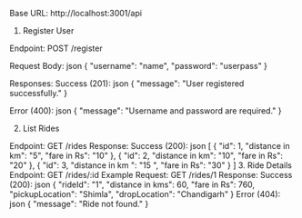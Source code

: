 Base URL: http://localhost:3001/api

1. Register User

Endpoint: POST /register

Request Body:
json
{
    "username": "name",
    "password": "userpass"
}

Responses:
Success (201):
json
{
    "message": "User registered successfully."
}

Error (400):
json
{
    "message": "Username and password are required."
}

2. List Rides

Endpoint: GET /rides
Response:
Success (200):
json
[
    { "id": 1, "distance in km": "5", "fare in Rs": "10" },
    { "id": 2, "distance in km": "10", "fare in Rs": "20" },
    { "id": 3, "distance in km ": "15 ", "fare in Rs": "30" }
]
3. Ride Details
Endpoint: GET /rides/:id
Example Request: GET /rides/1
Response:
Success (200):
json
{
    "rideId": "1",
    "distance in kms": 60,
    "fare in Rs": 760,
    "pickupLocation": "Shimla",
    "dropLocation": "Chandigarh"
}
Error (404):
json
{
    "message": "Ride not found."
}
